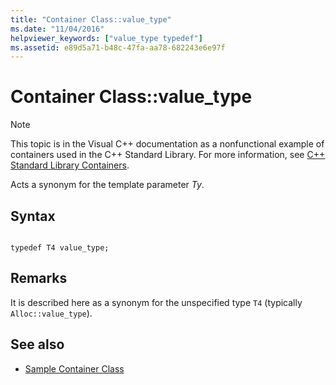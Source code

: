```yaml
---
title: "Container Class::value_type"
ms.date: "11/04/2016"
helpviewer_keywords: ["value_type typedef"]
ms.assetid: e89d5a71-b48c-47fa-aa78-682243e6e97f
---
```

# Container Class::value_type

> [!NOTE]
> This topic is in the Visual C++ documentation as a nonfunctional example of containers used in the C++ Standard Library. For more information, see [C++ Standard Library Containers](../standard-library/stl-containers.md).

Acts a synonym for the template parameter *Ty*.

## Syntax

```

typedef T4 value_type;
```

## Remarks

It is described here as a synonym for the unspecified type `T4` (typically `Alloc::value_type`).

## See also

- [Sample Container Class](../standard-library/sample-container-class.md)
